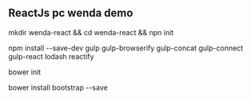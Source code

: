 ## ReactJs pc wenda demo

mkdir wenda-react && cd wenda-react  && npn init

npm install --save-dev gulp gulp-browserify gulp-concat gulp-connect gulp-react lodash reactify

bower init 

bower install bootstrap --save
